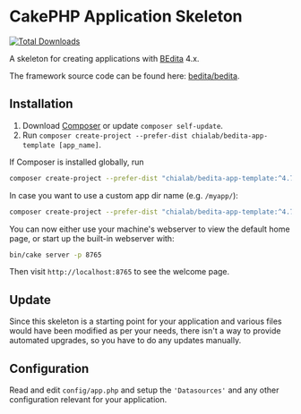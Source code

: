 # CakePHP Application Skeleton

[![Total Downloads](https://img.shields.io/packagist/dt/chialab/bedita-app-template.svg?style=flat-square)](https://packagist.org/packages/chialab/bedita-app-template)

A skeleton for creating applications with [BEdita](https://www.bedita.com) 4.x.

The framework source code can be found here: [bedita/bedita](https://github.com/bedita/bedita).

## Installation

1. Download [Composer](https://getcomposer.org/doc/00-intro.md) or update `composer self-update`.
2. Run `composer create-project --prefer-dist chialab/bedita-app-template [app_name]`.

If Composer is installed globally, run

```bash
composer create-project --prefer-dist "chialab/bedita-app-template:^4.7"
```

In case you want to use a custom app dir name (e.g. `/myapp/`):

```bash
composer create-project --prefer-dist "chialab/bedita-app-template:^4.7" myapp
```

You can now either use your machine's webserver to view the default home page, or start
up the built-in webserver with:

```bash
bin/cake server -p 8765
```

Then visit `http://localhost:8765` to see the welcome page.

## Update

Since this skeleton is a starting point for your application and various files
would have been modified as per your needs, there isn't a way to provide
automated upgrades, so you have to do any updates manually.

## Configuration

Read and edit `config/app.php` and setup the `'Datasources'` and any other
configuration relevant for your application.
